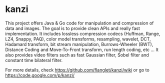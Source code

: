 kanzi
=====


This project offers Java & Go code for manipulation and compression of data and images.
The goal is to provide clean APIs and really fast implementation.
It includes lossless compression codecs (Huffman, Range, LZ4, Snappy, PAQ), color model transforms, resampling, wavelet, DCT, Hadamard transform, bit stream manipulation, Burrows-Wheeler (BWT), Distance Coding and Move-To-Front transform, run length coding, etc ...
It also provides video filters such as fast Gaussian filter, Sobel filter and constant time bilateral filter.


For more details, check https://github.com/flanglet/kanzi/wiki or go to https://code.google.com/p/kanzi/
